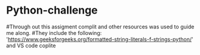 # Python-challenge
#Through out this assigment complit and other resources was used to guide me along.
#They include the following:  'https://www.geeksforgeeks.org/formatted-string-literals-f-strings-python/' and VS code coplite 